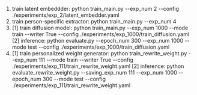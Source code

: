 1. train latent embeddder: python train_main.py --exp_num 2 --config ./experiments/exp_2/latent_embedder.yaml
2. train person-specific extractor: python train_main.py --exp_num 4
3. [1] train diffusion model: python train_main.py --exp_num 1000 --mode train --writer True --config ./experiments/exp_1000/train_diffusion.yaml
   [2] inference: python evaluate.py --epoch_num 300 --exp_num 1000 --mode test --config ./experiments/exp_1000/train_diffusion.yaml
4. [1] train personalized weight generator: python train_rewrite_weight.py --exp_num 111 --mode train --writer True --config ./experiments/exp_111/train_rewrite_weight.yaml
   [2] inference: python evaluate_rewrite_weight.py --saving_exp_num 111 --exp_num 1000 --epoch_num 300 --mode test --config ./experiments/exp_111/train_rewrite_weight.yaml
